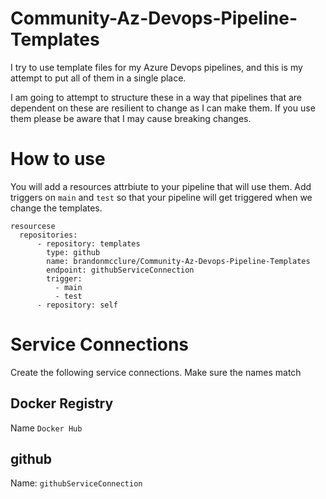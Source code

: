 # Community-Az-Devops-Pipeline-Templates
I try to use template files for my Azure Devops pipelines, and this is my attempt to put all of them in a single place.

I am going to attempt to structure these in a way that pipelines that are dependent on these are resilient to change as I can make them. If you use them please be aware that I may cause breaking changes. 

# How to use
You will add a resources attrbiute to your pipeline that will use them. Add triggers on `main` and `test` so that your pipeline will get triggered when we change the templates. 

```
resourcese
  repositories:
      - repository: templates
        type: github
        name: brandonmcclure/Community-Az-Devops-Pipeline-Templates
        endpoint: githubServiceConnection
        trigger:
          - main
          - test
      - repository: self
```
# Service Connections
Create the following service connections. Make sure the names match 

## Docker Registry
Name `Docker Hub`

## github
Name: `githubServiceConnection`